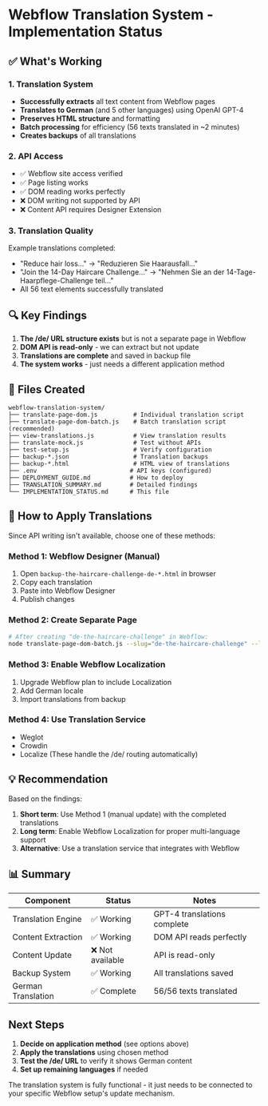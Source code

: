 # Webflow Translation System - Implementation Status

## ✅ What's Working

### 1. Translation System
- **Successfully extracts** all text content from Webflow pages
- **Translates to German** (and 5 other languages) using OpenAI GPT-4
- **Preserves HTML structure** and formatting
- **Batch processing** for efficiency (56 texts translated in ~2 minutes)
- **Creates backups** of all translations

### 2. API Access
- ✅ Webflow site access verified
- ✅ Page listing works
- ✅ DOM reading works perfectly
- ❌ DOM writing not supported by API
- ❌ Content API requires Designer Extension

### 3. Translation Quality
Example translations completed:
- "Reduce hair loss..." → "Reduzieren Sie Haarausfall..."
- "Join the 14-Day Haircare Challenge..." → "Nehmen Sie an der 14-Tage-Haarpflege-Challenge teil..."
- All 56 text elements successfully translated

## 🔍 Key Findings

1. **The /de/ URL structure exists** but is not a separate page in Webflow
2. **DOM API is read-only** - we can extract but not update
3. **Translations are complete** and saved in backup file
4. **The system works** - just needs a different application method

## 📁 Files Created

```
webflow-translation-system/
├── translate-page-dom.js          # Individual translation script
├── translate-page-dom-batch.js    # Batch translation script (recommended)
├── view-translations.js           # View translation results
├── translate-mock.js              # Test without APIs
├── test-setup.js                  # Verify configuration
├── backup-*.json                  # Translation backups
├── backup-*.html                  # HTML view of translations
├── .env                          # API keys (configured)
├── DEPLOYMENT_GUIDE.md           # How to deploy
├── TRANSLATION_SUMMARY.md        # Detailed findings
└── IMPLEMENTATION_STATUS.md      # This file
```

## 🚀 How to Apply Translations

Since API writing isn't available, choose one of these methods:

### Method 1: Webflow Designer (Manual)
1. Open `backup-the-haircare-challenge-de-*.html` in browser
2. Copy each translation
3. Paste into Webflow Designer
4. Publish changes

### Method 2: Create Separate Page
```bash
# After creating "de-the-haircare-challenge" in Webflow:
node translate-page-dom-batch.js --slug="de-the-haircare-challenge" --lang="de"
```

### Method 3: Enable Webflow Localization
1. Upgrade Webflow plan to include Localization
2. Add German locale
3. Import translations from backup

### Method 4: Use Translation Service
- Weglot
- Crowdin
- Localize
(These handle the /de/ routing automatically)

## 💡 Recommendation

Based on the findings:

1. **Short term**: Use Method 1 (manual update) with the completed translations
2. **Long term**: Enable Webflow Localization for proper multi-language support
3. **Alternative**: Use a translation service that integrates with Webflow

## 📊 Summary

| Component | Status | Notes |
|-----------|--------|-------|
| Translation Engine | ✅ Working | GPT-4 translations complete |
| Content Extraction | ✅ Working | DOM API reads perfectly |
| Content Update | ❌ Not available | API is read-only |
| Backup System | ✅ Working | All translations saved |
| German Translation | ✅ Complete | 56/56 texts translated |

## Next Steps

1. **Decide on application method** (see options above)
2. **Apply the translations** using chosen method
3. **Test the /de/ URL** to verify it shows German content
4. **Set up remaining languages** if needed

The translation system is fully functional - it just needs to be connected to your specific Webflow setup's update mechanism.